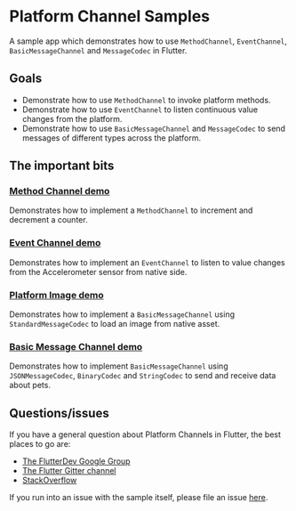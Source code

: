 # Platform Channel Samples

A sample app which demonstrates how to use `MethodChannel`, `EventChannel`, `BasicMessageChannel` and `MessageCodec` in Flutter.

## Goals

* Demonstrate how to use `MethodChannel` to invoke platform methods.
* Demonstrate how to use `EventChannel` to listen continuous value changes from the platform.
* Demonstrate how to use `BasicMessageChannel` and `MessageCodec` to send messages of different types across the platform.

## The important bits

### [Method Channel demo](./lib/src/method_channel_demo.dart)

Demonstrates how to implement a `MethodChannel` to increment and decrement a
counter.

### [Event Channel demo](./lib/src/event_channel_demo.dart)

Demonstrates how to implement an `EventChannel` to listen to value changes from
the Accelerometer sensor from native side.

### [Platform Image demo](./lib/src/platform_image_demo.dart)

Demonstrates how to implement a `BasicMessageChannel` using
`StandardMessageCodec` to load an image from native asset.

### [Basic Message Channel demo](./lib/src/pet_list_screen.dart)

Demonstrates how to implement `BasicMessageChannel` using `JSONMessageCodec`,
`BinaryCodec` and `StringCodec` to send and receive data about pets.

## Questions/issues

If you have a general question about Platform Channels in Flutter, the
best places to go are:

* [The FlutterDev Google Group](https://groups.google.com/forum/#!forum/flutter-dev)
* [The Flutter Gitter channel](https://gitter.im/flutter/flutter)
* [StackOverflow](https://stackoverflow.com/questions/tagged/flutter)

If you run into an issue with the sample itself, please file an issue [here](https://github.com/flutter/samples/issues).
